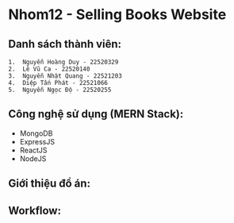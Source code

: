 # Nhom12 - Selling Books Website

## Danh sách thành viên:
    1.  Nguyễn Hoàng Duy - 22520329
    2.  Lê Vũ Ca - 22520140
    3.  Nguyễn Nhật Quang - 22521203
    4.  Diệp Tấn Phát - 22521066
    5.  Nguyễn Ngọc Độ - 22520255
    
## Công nghệ sử dụng (MERN Stack):
* MongoDB
* ExpressJS
* ReactJS
* NodeJS

## Giới thiệu đồ án:

## Workflow:


